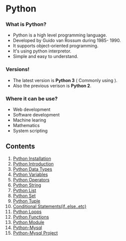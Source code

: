 # Python

### What is Python? ###
* Python is a high level programming language.
* Developed by Guido van Rossum during 1985- 1990.
* It supports object-oriented programming.
* It's using python interpretor.
* Simple and easy to understand.

### Versions! ###
* The latest version is **Python 3** ( Commonly using ).
* Also the previous verison is **Python 2**. 

### Where it can be use? ###
* Web development
* Software development
* Machine learing
* Mathematics
* System scripting

## Contents ##
1. [Python Installation](https://github.com/subithou/Python/blob/main/python_installation.md)
2. [Python Introduction](https://github.com/subithou/Python/blob/main/Code/Introduction.ipynb)
3. [Python Data Types](https://github.com/subithou/Python/blob/main/Code/Data_Types.ipynb)
4. [Python Variables](https://github.com/subithou/Python/blob/main/Code/Variables.ipynb)
5. [Python Operators](https://github.com/subithou/Python/blob/main/Code/Operators.ipynb)
6. [Python String](https://github.com/subithou/Python/blob/main/Code/String.ipynb)
7. [Python List](https://github.com/subithou/Python/blob/main/Code/List.ipynb)
8. [Python Set](https://github.com/subithou/Python/blob/main/Code/Set.ipynb)
9. [Python Tuple](https://github.com/subithou/Python/blob/main/Code/Tuple.ipynb)
10. [Conditional Statements(if..else..etc)](https://github.com/subithou/Python/blob/main/Code/Conditional_statements.ipynb)
11. [Python Loops](https://github.com/subithou/Python/blob/main/Code/Loops%20(1).ipynb)
12. [Python Functions](https://github.com/subithou/Python/blob/main/Code/functions.ipynb)
13. [Python Module](https://github.com/subithou/Python/blob/main/Modules.pdf)
14. [Python-Mysql](https://github.com/subithou/Python/blob/main/Code/Python_Mysql.ipynb)
15. [Python-Mysql Project](https://github.com/subithou/Python/blob/main/Code/mini_project.ipynb)



